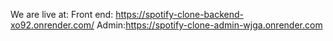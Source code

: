 We are live at:
Front end: https://spotify-clone-backend-xo92.onrender.com/
Admin:https://spotify-clone-admin-wjga.onrender.com
